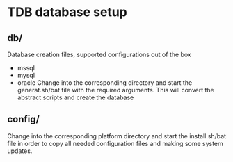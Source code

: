 # TDB database setup

## db/
Database creation files, supported configurations out of the box
- mssql
- mysql
- oracle
Change into the corresponding directory and start the generat.sh/bat file
with the required arguments. This will convert the abstract scripts and
create the database


## config/
Change into the corresponding platform directory and start the install.sh/bat
file in order to copy all needed configuration files and making some system
updates.

